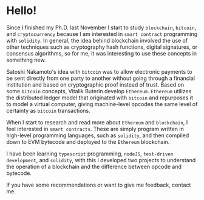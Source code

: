 # Hello!


Since I finished my Ph.D. last November I start to study `blockchain`, `bitcoin`, and `cryptocurrency` because I am interested in `smart contract` programming with `solidity`. In general, the idea behind blockchain involved the use of other techniques such as cryptography hash functions, digital signatures, or consensus algorithms, so for me, it was interesting to use these concepts in something new.

Satoshi Nakamoto's idea with `bitcoin` was to allow electronic payments to be sent directly from one party to another without going through a financial institution and based on cryptographic proof instead of trust. Based on some `bitcoin` concepts, Vitalik Buterin develop `Ethereum`. `Ethereum` utilizes the distributed ledger model that originated with `bitcoin` and repurposes it to model a virtual computer, giving machine-level opcodes the same level of certainty as `bitcoin` transactions.

When I start to research and read more about `Ethereum` and `blockchain`, I feel interested in `smart contracts`. These are simply program written in high-level programming languages, such as `solidity`, and then compiled down to EVM bytecode and deployed to the `Ethereum` blockchain.

I have been learning `typescript` programming, `nodeJS`, `test-driven development`, and `solidity`, with this I developed two projects to understand the operation of a blockchain and the difference between opcode and bytecode.

If you have some recommendations or want to give me feedback, contact me.
